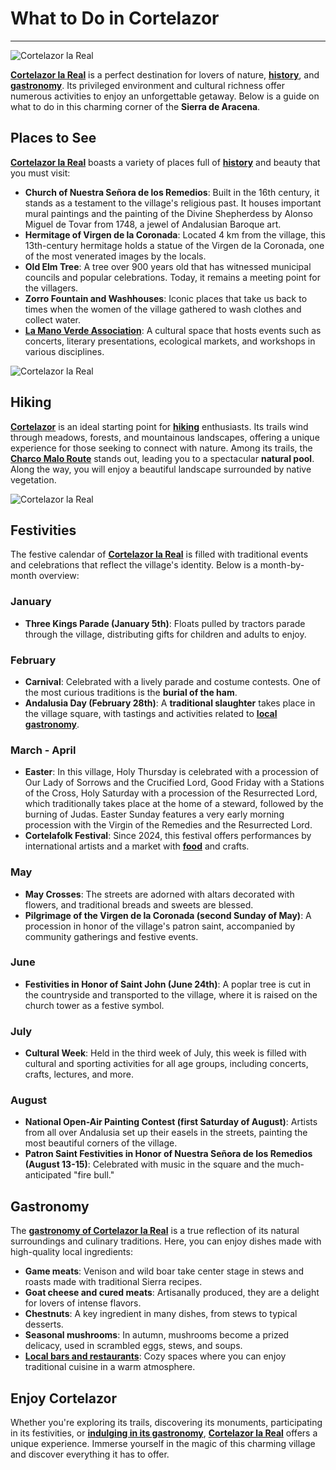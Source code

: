 ﻿# What to Do in Cortelazor
---

![Cortelazor la Real](/images/what-to-do/cortelazor.jpg)

[**Cortelazor la Real**](/en) is a perfect destination for lovers of nature, [**history**](/en/history), and [**gastronomy**](/en/where-to-eat). Its privileged environment and cultural richness offer numerous activities to enjoy an unforgettable getaway. Below is a guide on what to do in this charming corner of the **Sierra de Aracena**.

## Places to See

[**Cortelazor la Real**](/en) boasts a variety of places full of [**history**](/en/history) and beauty that you must visit:

- **Church of Nuestra Señora de los Remedios**: Built in the 16th century, it stands as a testament to the village's religious past. It houses important mural paintings and the painting of the Divine Shepherdess by Alonso Miguel de Tovar from 1748, a jewel of Andalusian Baroque art.
- **Hermitage of Virgen de la Coronada**: Located 4 km from the village, this 13th-century hermitage holds a statue of the Virgen de la Coronada, one of the most venerated images by the locals.
- **Old Elm Tree**: A tree over 900 years old that has witnessed municipal councils and popular celebrations. Today, it remains a meeting point for the villagers.
- **Zorro Fountain and Washhouses**: Iconic places that take us back to times when the women of the village gathered to wash clothes and collect water.
- [**La Mano Verde Association**](https://www.facebook.com/profile.php?id=100089104958892): A cultural space that hosts events such as concerts, literary presentations, ecological markets, and workshops in various disciplines.

![Cortelazor la Real](/images/what-to-do/iglesia-nuestra-senora-remedios.jpg)

## Hiking

[**Cortelazor**](/en) is an ideal starting point for [**hiking**](/en/hiking) enthusiasts. Its trails wind through meadows, forests, and mountainous landscapes, offering a unique experience for those seeking to connect with nature. Among its trails, the [**Charco Malo Route**](/en/hiking#charco-malo) stands out, leading you to a spectacular **natural pool**. Along the way, you will enjoy a beautiful landscape surrounded by native vegetation.

![Cortelazor la Real](/images/what-to-do/charco-malo.jpg)

## Festivities

The festive calendar of [**Cortelazor la Real**](/en) is filled with traditional events and celebrations that reflect the village's identity. Below is a month-by-month overview:

### January
- **Three Kings Parade (January 5th)**: Floats pulled by tractors parade through the village, distributing gifts for children and adults to enjoy.

### February
- **Carnival**: Celebrated with a lively parade and costume contests. One of the most curious traditions is the **burial of the ham**.
- **Andalusia Day (February 28th)**: A **traditional slaughter** takes place in the village square, with tastings and activities related to [**local gastronomy**](/en/where-to-eat).

### March - April
- **Easter**: In this village, Holy Thursday is celebrated with a procession of Our Lady of Sorrows and the Crucified Lord, Good Friday with a Stations of the Cross, Holy Saturday with a procession of the Resurrected Lord, which traditionally takes place at the home of a steward, followed by the burning of Judas. Easter Sunday features a very early morning procession with the Virgin of the Remedies and the Resurrected Lord.
- **Cortelafolk Festival**: Since 2024, this festival offers performances by international artists and a market with [**food**](/en/where-to-eat) and crafts.

### May
- **May Crosses**: The streets are adorned with altars decorated with flowers, and traditional breads and sweets are blessed.
- **Pilgrimage of the Virgen de la Coronada (second Sunday of May)**: A procession in honor of the village's patron saint, accompanied by community gatherings and festive events.

### June
- **Festivities in Honor of Saint John (June 24th)**: A poplar tree is cut in the countryside and transported to the village, where it is raised on the church tower as a festive symbol.

### July
- **Cultural Week**: Held in the third week of July, this week is filled with cultural and sporting activities for all age groups, including concerts, crafts, lectures, and more.

### August
- **National Open-Air Painting Contest (first Saturday of August)**: Artists from all over Andalusia set up their easels in the streets, painting the most beautiful corners of the village.
- **Patron Saint Festivities in Honor of Nuestra Señora de los Remedios (August 13-15)**: Celebrated with music in the square and the much-anticipated "fire bull."

## Gastronomy

The [**gastronomy of Cortelazor la Real**](/en/where-to-eat) is a true reflection of its natural surroundings and culinary traditions. Here, you can enjoy dishes made with high-quality local ingredients:

- **Game meats**: Venison and wild boar take center stage in stews and roasts made with traditional Sierra recipes.
- **Goat cheese and cured meats**: Artisanally produced, they are a delight for lovers of intense flavors.
- **Chestnuts**: A key ingredient in many dishes, from stews to typical desserts.
- **Seasonal mushrooms**: In autumn, mushrooms become a prized delicacy, used in scrambled eggs, stews, and soups.
- [**Local bars and restaurants**](/en/where-to-eat): Cozy spaces where you can enjoy traditional cuisine in a warm atmosphere.

## Enjoy Cortelazor

Whether you're exploring its trails, discovering its monuments, participating in its festivities, or [**indulging in its gastronomy**](/en/where-to-eat), [**Cortelazor la Real**](/en) offers a unique experience. Immerse yourself in the magic of this charming village and discover everything it has to offer.